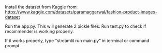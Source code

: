 Install the dataset from Kaggle from: https://www.kaggle.com/datasets/paramaggarwal/fashion-product-images-dataset

Run the app.py. This will generate 2 pickle files. Run test.py to check if recommender is working properly. 

If it works properly, type "streamlit run main.py" in terminal or command prompt.
